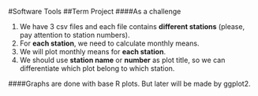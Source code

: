 #Software Tools
##Term Project
####As a challenge
1. We have 3 csv files and each file contains **different stations** (please, pay attention to station numbers).
2. For **each station**, we need to calculate monthly means.
3. We will plot monthly means for **each station**.
4. We should use **station name** or **number** as plot title, so we can differentiate which plot belong to which station.

####Graphs are done with base R plots. But later will be made by ggplot2.
